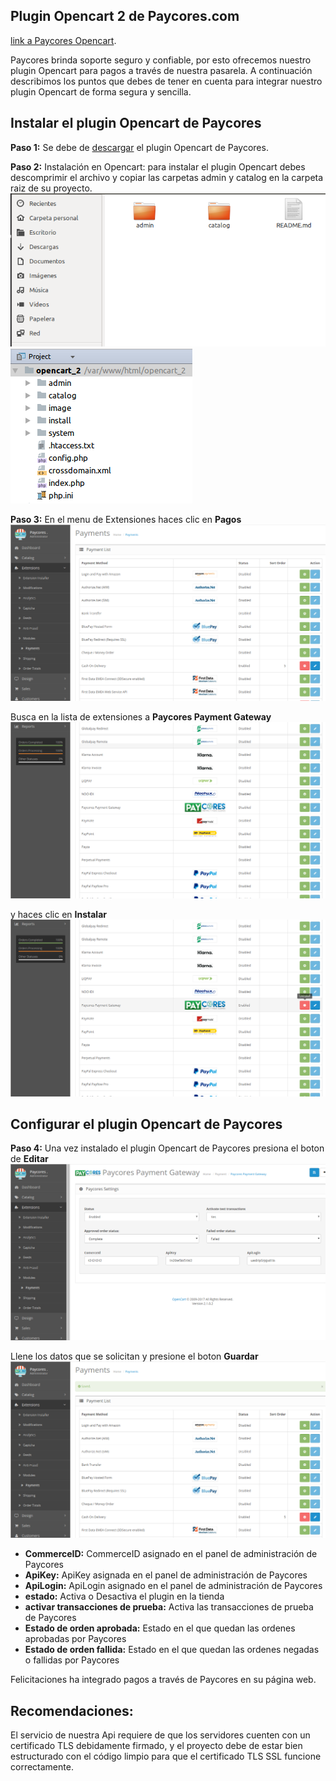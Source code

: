 ## Plugin Opencart 2 de Paycores.com ##
[link a Paycores Opencart](https://paycores.com/Opencart_2_plugin).

Paycores brinda soporte seguro y confiable, por esto ofrecemos nuestro plugin Opencart 
para pagos a través de nuestra pasarela. A continuación describimos los puntos que debes de tener en 
cuenta para integrar nuestro plugin Opencart de forma segura y sencilla.

## Instalar el plugin Opencart de Paycores
**Paso 1:**
Se debe de [descargar](https://codeload.github.com/Paycores/WooCommerce_plugin/zip/master) el plugin Opencart de Paycores.

**Paso 2:**
Instalación en Opencart: para instalar el plugin Opencart debes descomprimir el archivo 
y copiar las carpetas admin y catalog en la carpeta raiz de su proyecto.
![alt text](https://raw.githubusercontent.com/paycores/steps/master/Opencart/step_1.png)
![alt text](https://raw.githubusercontent.com/paycores/steps/master/Opencart/step_2.png)

**Paso 3:**
En el menu de Extensiones haces clic en **Pagos**
![alt text](https://raw.githubusercontent.com/paycores/steps/master/Opencart/step_3.png)

Busca en la lista de extensiones a **Paycores Payment Gateway**
![alt text](https://raw.githubusercontent.com/paycores/steps/master/Opencart/step_4.png)

y haces clic en **Instalar**
![alt text](https://raw.githubusercontent.com/paycores/steps/master/Opencart/step_5.png)

## Configurar el plugin Opencart de Paycores ##
**Paso 4:**
Una vez instalado el plugin Opencart de Paycores presiona el boton de **Editar**
![alt text](https://raw.githubusercontent.com/paycores/steps/master/Opencart/step_6.png)

Llene los datos que se solicitan y presione el boton **Guardar**
![alt text](https://raw.githubusercontent.com/paycores/steps/master/Opencart/step_7.png)

* **CommerceID:** CommerceID asignado en el panel de administración de Paycores
* **ApiKey:** ApiKey asignada en el panel de administración de Paycores
* **ApiLogin:** ApiLogin asignado en el panel de administración de Paycores
* **estado:** Activa o Desactiva el plugin en la tienda
* **activar transacciones de prueba:** Activa las transacciones de prueba de Paycores
* **Estado de orden aprobada:** Estado en el que quedan las ordenes aprobadas por Paycores
* **Estado de orden fallida:** Estado en el que quedan las ordenes negadas o fallidas por Paycores

Felicitaciones ha integrado pagos a través de Paycores en su página web.

 ## Recomendaciones: ##
El servicio de nuestra Api requiere de que los servidores cuenten con un certificado TLS debidamente firmado, 
y el proyecto debe de estar bien estructurado con el código limpio para que el certificado TLS SSL funcione correctamente. 
